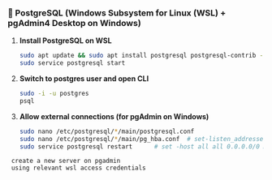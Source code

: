 ### 📌 PostgreSQL (Windows Subsystem for Linux (WSL) + pgAdmin4 Desktop on Windows)

1. **Install PostgreSQL on WSL**
   ```bash
   sudo apt update && sudo apt install postgresql postgresql-contrib -y
   sudo service postgresql start
   ```
2. **Switch to postgres user and open CLI**
   ```bash
   sudo -i -u postgres 
   psql
   ```
3. **Allow external connections (for pgAdmin on Windows)**
   ```bash
   sudo nano /etc/postgresql/*/main/postgresql.conf 
   sudo nano /etc/postgresql/*/main/pg_hba.conf  # set-listen_addresses = '*'
   sudo service postgresql restart      # set -host all all 0.0.0.0/0 md5
  ```
   create a new server on pgadmin
   using relevant wsl access credentials 
   ```

